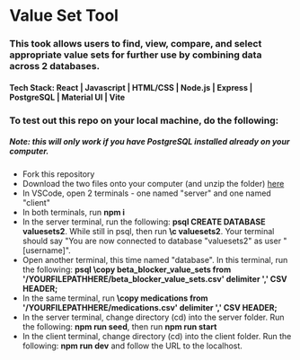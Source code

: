 <h1>Value Set Tool</h1>

<h3>This took allows users to find, view, compare, and select appropriate value sets for further use by combining data across 2 databases.</h3>

<h4>Tech Stack: React | Javascript | HTML/CSS | Node.js | Express | PostgreSQL | Material UI | Vite </h4>

<h3>To test out this repo on your local machine, do the following:</h3>
<h5>Note: this will only work if you have PostgreSQL installed already on your computer.</h5>
<ul>
  <li>Fork this repository</li>
  <li>Download the two files onto your computer (and unzip the folder) <a href="https://drive.google.com/drive/u/2/folders/1qHON2sVLytSELlCUp4rHicKUXZ1Bg5iw">here</a></li>
  <li>In VSCode, open 2 terminals - one named "server" and one named "client"</li>
  <li>In both terminals, run <b>npm i</b>
  <li>In the server terminal, run the following: <b>psql CREATE DATABASE valuesets2</b>. While still in psql, then run <b>\c valuesets2</b>. Your terminal should say "You are now connected to database "valuesets2" as user "[username]".</li>
  <li>Open another terminal, this time named "database". In this terminal, run the following: <b>psql \copy beta_blocker_value_sets from '/YOURFILEPATHHERE/beta_blocker_value_sets.csv' delimiter ',' CSV HEADER;</b></li>
  <li>In the same terminal, run <b>\copy medications from '/YOURFILEPATHHERE/medications.csv' delimiter ',' CSV HEADER;</b></li>
  <li>In the server terminal, change directory (cd) into the server folder. Run the following: <b>npm run seed</b>, then run <b>npm run start</b></li>
  <li>In the client terminal, change directory (cd) into the client folder. Run the following: <b>npm run dev</b> and follow the URL to the localhost.</li>
</ul>
